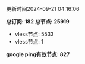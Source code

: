 更新时间2024-09-21 04:16:06

**总订阅: 182**
**总节点: 25919**
- vless节点: 5533
- vless节点: 1

**google ping有效节点: 827**
